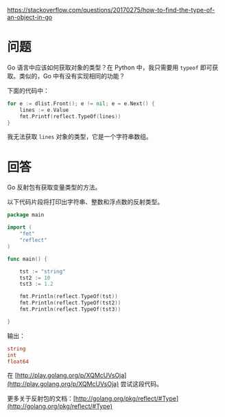 <https://stackoverflow.com/questions/20170275/how-to-find-the-type-of-an-object-in-go>

# 问题

Go 语言中应该如何获取对象的类型？在 Python 中，我只需要用 `typeof` 即可获取。类似的，Go 中有没有实现相同的功能？

下面的代码中：

```go
for e := dlist.Front(); e != nil; e = e.Next() {
    lines := e.Value
    fmt.Printf(reflect.TypeOf(lines))
}
```

我无法获取 `lines` 对象的类型，它是一个字符串数组。

# 回答

Go 反射包有获取变量类型的方法。

以下代码片段将打印出字符串、整数和浮点数的反射类型。

```go
package main

import (
    "fmt"
    "reflect"
)

func main() {

    tst := "string"
    tst2 := 10
    tst3 := 1.2

    fmt.Println(reflect.TypeOf(tst))
    fmt.Println(reflect.TypeOf(tst2))
    fmt.Println(reflect.TypeOf(tst3))

}
```

输出：

```go
string
int
float64
```

在 [http://play.golang.org/p/XQMcUVsOja](http://play.golang.org/p/XQMcUVsOja) 尝试这段代码。

更多关于反射包的文档：[http://golang.org/pkg/reflect/#Type](http://golang.org/pkg/reflect/#Type)

